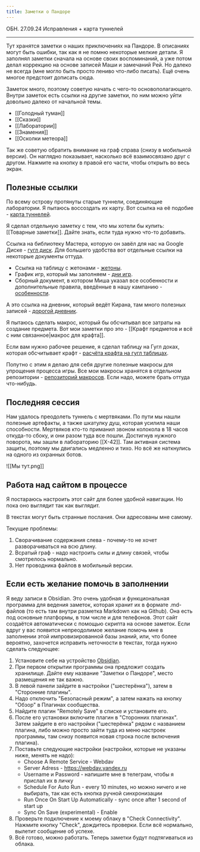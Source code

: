 ```yaml
---
title: Заметки о Пандоре
---
```


ОБН. 27.09.24 Исправления + карта туннелей

---
Тут хранятся заметки о наших приключениях на Пандоре. В описаниях могут быть ошибки, так как я не помню некоторые мелкие детали. Я заполнял заметки сначала на основе своих воспоминаний, а уже потом делал коррекцию на основе записей Маши и замечаний Рей. Но далеко не всегда (мне могло быть просто лениво что-либо писать). Ещё очень многое предстоит дописать сюда.

Заметок много, поэтому советую начать с чего-то основополагающего. Внутри заметок есть ссылки на другие заметки, по ним можно уйти довольно далеко от начальной темы. 

- [[Голодный туман]]
- [[Сказки]]
- [[Лаборатории]]
- [[Знамения]]
- [[Осколки метеора]]

Так же советую обратить внимание на граф справа (снизу в мобильной версии). Он наглядно показывает, насколько всё взаимосвязано друг с другом. Нажмите на кнопку в правой его части, чтобы открыть во весь экран.
## Полезные ссылки

По всему острову протянуты старые туннели, соединяющие лаборатории. Я пытаюсь воссоздать их карту. Вот ссылка на её подобие - [карта туннелей](https://metromapmaker.com/map/3eUpDlAc).

Я сделал отдельную заметку с тем, что мы хотели бы купить: [[Товарные заметки]]. Дайте знать, если туда нужно что-то добавить.

Ссылка на библиотеку Мастера, которую он завёл для нас на Google Диске - [гугл диск](https://drive.google.com/drive/folders/13XopvHQfjsbXzw2UkajbebmaQGuWXWa3?usp=sharing).
Для большего удобства вот отдельные ссылки на некоторые документы оттуда.
* Ссылка на таблицу с жетонами - [жетоны](https://docs.google.com/spreadsheets/d/1F3LRVit35QXHJJz55Fa64ZQycvFbkN-yaum6WLPOHvU/edit?usp=drivesdk).
* График игр, который мы заполняем - [дни игр](https://docs.google.com/spreadsheets/d/1U4VALIBFLojo0Qxu0yGbkr4VILgC8ozKn26Si_StOBs/edit?usp=drivesdk).
* Сборный документ, в котором Миша указал все особенности и дополнительные правила, введённые в нашу кампанию - [особенности](https://docs.google.com/document/d/1hNuv7Mxtmb9YDNyIjxpdYlhrIHkckHYi/edit?usp=drivesdk&ouid=101022088505209976396&rtpof=true&sd=true).

А это ссылка на дневник, который ведёт Кирана, там много полезных записей - [дорогой дневник](https://docs.google.com/presentation/d/1i4mPgJVHfyqAF6zGkZN-Uvk8XjKjWVL_TjmWCBL4INs/edit?usp=drivesdk).

Я пытаюсь сделать макрос, который бы обсчитывал все затраты на создание предмета. Вот мои заметки про это - [[Крафт предметов и всё с ним связанное|макрос для крафта]].

Если вам нужно рабочее решение, я сделал таблицу на Гугл доках, которая обсчитывает крафт - [расчёта крафта на гугл таблицах](https://docs.google.com/spreadsheets/d/1IuIFdzND4iZoOo2Sez9ctw79Ri-IAnKTsqQ3TeZ3-fg/edit?usp=drivesdk).

Попутно с этим я делаю для себя другие полезные макросы для упрощения процесса игры. Все мои макросы хранятся в отдельном репозитории - [репозиторий макросов](https://github.com/tishpak/roll20_macros). Если надо, можете брать оттуда что-нибудь.
## Последняя сессия

Нам удалось преодолеть туннель с мертвяками. По пути мы нашли полезные артефакты, а также шкатулку душ, которая усилила наши способности. Мертвяков кто-то приманил звоном колокола в 18 часов откуда-то сбоку, и они разом туда все пошли.
Достигнув нужного поворота, мы зашли в лабораторию [[Х-42]]. Там активная система защиты, поэтому мы двигались медленно и тихо. Но всё же наткнулись на одного из охранных ботов.

![[Мы тут.png]]

## Работа над сайтом в процессе 

Я постараюсь настроить этот сайт для более удобной навигации. Но пока оно выглядит так как выглядит. 

В текстах могут быть странные послания. Они адресованы мне самому.

Текущие проблемы:
1) Сворачивание содержания слева - почему-то не хочет разворачиваться на всю длину.
2) Всратый граф - надо настроить силы и длину связей, чтобы смотрелось нормально.
3) Нет проводника файлов в мобильный версии.

## Если есть желание помочь в заполнении

Я веду записи в Obsidian. Это очень удобная и функциональная программа для ведения заметок, которая хранит их в формате .md-файлов (то есть там внутри разметка Markdown как на Github). Она есть под основные платформы, в том числе и для телефонов. Этот сайт создаётся автоматически с помощью скрипта на основе заметок. 
Если вдруг у вас появится непреодолимое желание помочь мне в заполнении этой импровизированной базы знаний, или, что более вероятно, захочется исправить неточности в текстах, тогда нужно сделать следующее:
1) Установите себе на устройство [Obsidian](https://obsidian.md/download).
2) При первом открытии программы она предложит создать хранилище. Дайте ему название "Заметки о Пандоре", место размещения не так важно.
3) В левой панели зайдите в настройки ("шестерёнка"), затем в "Сторонние плагины".
4) Надо отключить "Безопасный режим", а затем нажать на кнопку "Обзор" в Плагинах сообщества.
5) Найдите плагин "Remotely Save" в списке и установите его.
6) После его установки включите плагин в "Сторонних плагинах". Затем зайдите в его настройки ("шестерёнка" рядом с названием плагина, либо можно просто зайти туда из меню настроек программы, там снизу появится новая строка после включения плагина).
7) Поставьте следующие настройки (настройки, которые не указаны ниже, менять не надо):
   * Choose A Remote Service - Webdav
   * Server Adress - https://webdav.yandex.ru
   * Username и Password - напишите мне в телеграм, чтобы я прислал их в личку
   * Schedule For Auto Run - every 10 minutes, но можно ничего и не выбирать, так как есть кнопка ручной синхронизации
   * Run Once On Start Up Automatically - sync once after 1 second of start up
   * Sync On Save (experimental) - Enable
8) Проверьте подключение к моему облаку в "Check Connectivity". Нажмите кнопку "Check", дождитесь проверки. Если всё нормально, вылетит сообщение об успехе.
9) Всё готово, можно работать. Теперь заметки будут подтягиваться из облака.
